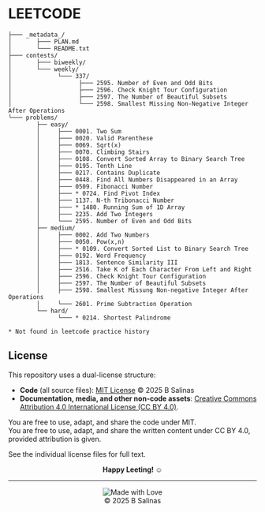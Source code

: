 # LEETCODE

```
├─── _metadata_/
│       ├─── PLAN.md
│       └─── README.txt
├─── contests/
│       ├─── biweekly/
│       └─── weekly/
│             └─── 337/
│                   ├─── 2595. Number of Even and Odd Bits
│                   ├─── 2596. Check Knight Tour Configuration
│                   ├─── 2597. The Number of Beautiful Subsets
│                   └─── 2598. Smallest Missing Non-Negative Integer After Operations
└─── problems/
	    ├── easy/
        │     ├─── 0001. Two Sum
        │     ├─── 0020. Valid Parenthese
        │     ├─── 0069. Sqrt(x)
        │     ├─── 0070. Climbing Stairs
        │     ├─── 0108. Convert Sorted Array to Binary Search Tree
        │     ├─── 0195. Tenth Line
        │     ├─── 0217. Contains Duplicate
        │     ├─── 0448. Find All Numbers Disappeared in an Array
        │     ├─── 0509. Fibonacci Number
        │     ├─── * 0724. Find Pivot Index 
        │     ├─── 1137. N-th Tribonacci Number
        │     ├─── * 1480. Running Sum of 1D Array
        │     ├─── 2235. Add Two Integers
        │     └─── 2595. Number of Even and Odd Bits
        ├── medium/
        │     ├─── 0002. Add Two Numbers
        │     ├─── 0050. Pow(x,n)
        │     ├─── * 0109. Convert Sorted List to Binary Search Tree
        │     ├─── 0192. Word Frequency
        │     ├─── 1813. Sentence Similarity III
        │     ├─── 2516. Take K of Each Character From Left and Right
        │     ├─── 2596. Check Knight Tour Configuration
        │     ├─── 2597. The Number of Beautiful Subsets
        │     ├─── 2598. Smallest Missung Non-negative Integer After Operations
        │     └─── 2601. Prime Subtraction Operation
        └── hard/
              └─── * 0214. Shortest Palindrome

* Not found in leetcode practice history
```

## License
This repository uses a dual-license structure:

- **Code** (all source files): [MIT License](./LICENSE-MIT) © 2025 B Salinas  
- **Documentation, media, and other non-code assets**: [Creative Commons Attribution 4.0 International License (CC BY 4.0)](./LICENSE-CC).

You are free to use, adapt, and share the code under MIT.  
You are free to use, adapt, and share the written content under CC BY 4.0, provided attribution is given.

See the individual license files for full text. 

<p align=center> <b> Happy Leeting! ☺︎ </b> </p>

---

<div align=center>
    
![Made with Love](https://img.shields.io/badge/Made%20with-%E2%9D%A4-red)  
© 2025 B Salinas 

</div>
